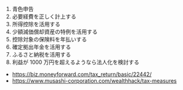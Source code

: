1. 青色申告
2. 必要経費を正しく計上する
3. 所得控除を活用する
4. 少額減価償却資産の特例を活用する
5. 控除対象の保険料を年払いする
6. 確定拠出年金を活用する
7. ふるさと納税を活用する
8. 利益が 1000 万円を超えるようなら法人化を検討する

- https://biz.moneyforward.com/tax_return/basic/22442/
- https://www.musashi-corporation.com/wealthhack/tax-measures
